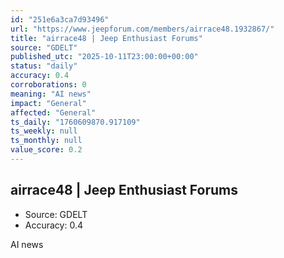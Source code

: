```yaml
---
id: "251e6a3ca7d93496"
url: "https://www.jeepforum.com/members/airrace48.1932867/"
title: "airrace48 | Jeep Enthusiast Forums"
source: "GDELT"
published_utc: "2025-10-11T23:00:00+00:00"
status: "daily"
accuracy: 0.4
corroborations: 0
meaning: "AI news"
impact: "General"
affected: "General"
ts_daily: "1760609870.917109"
ts_weekly: null
ts_monthly: null
value_score: 0.2
---
```

## airrace48 | Jeep Enthusiast Forums

- Source: GDELT
- Accuracy: 0.4

AI news
